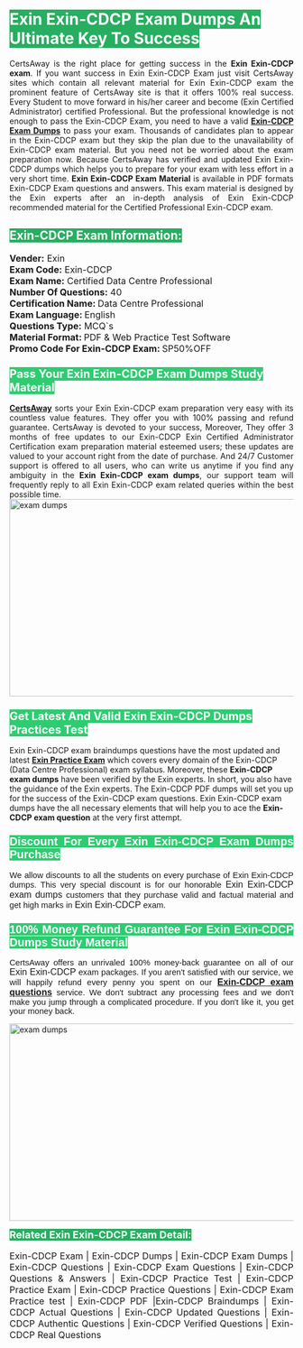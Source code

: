 <h1><span style="color:#ffffff"><strong><span style="background-color:#27ae60">Exin Exin-CDCP Exam Dumps An Ultimate Key To Success</span></strong></span></h1> <div style="text-align:justify">CertsAway is the right place for getting success in the <strong>Exin Exin-CDCP exam</strong>. If you want success in Exin Exin-CDCP Exam just visit CertsAway sites which contain all relevant material for Exin Exin-CDCP exam the prominent feature of CertsAway site is that it offers 100% real success. Every Student to move forward in his/her career and become (Exin Certified Administrator) certified Professional. But the professional knowledge is not enough to pass the Exin-CDCP Exam, you need to have a valid <a href="https://www.certsaway.com/exin/exin-cdcp-exam-dumps"><strong>Exin-CDCP Exam Dumps</strong></a> to pass your exam. Thousands of candidates plan to appear in the Exin-CDCP exam but they skip the plan due to the unavailability of Exin-CDCP exam material. But you need not be worried about the exam preparation now. Because CertsAway has verified and updated Exin Exin-CDCP dumps which helps you to prepare for your exam with less effort in a very short time. <strong>Exin Exin-CDCP Exam Material</strong> is available in PDF formats Exin-CDCP Exam questions and answers. This exam material is designed by the Exin experts after an in-depth analysis of Exin Exin-CDCP recommended material for the Certified Professional Exin-CDCP exam.</div> <h2 style="text-align:justify"><span style="color:#ffffff"><span style="background-color:#27ae60">Exin-CDCP Exam Information:</span></span></h2> <p><span style="font-size:16px"><strong>Vender:</strong> Exin<br /> <strong>Exam Code:</strong> Exin-CDCP<br /> <strong>Exam Name:</strong> Certified Data Centre Professional<br /> <strong>Number Of Questions:</strong> 40<br /> <strong>Certification Name: </strong>Data Centre Professional<br /> <strong>Exam Language: </strong>English<br /> <strong>Questions Type:</strong> MCQ`s<br /> <strong>Material Format: </strong>PDF & Web Practice Test Software<br /> <strong>Promo Code For Exin-CDCP Exam: </strong>SP50%OFF</span></p> <h3><span style="font-size:20px"><span style="color:#ffffff"><strong><span style="background-color:#2ecc71">Pass Your Exin Exin-CDCP Exam Dumps Study Material</span></strong></span></span></h3> <div style="text-align:justify"><a href=" https://www.certsaway.com/"><strong>CertsAway</strong></a> sorts your Exin Exin-CDCP exam preparation very easy with its countless value features. They offer you with 100% passing and refund guarantee. CertsAway is devoted to your success, Moreover, They offer 3 months of free updates to our Exin-CDCP Exin Certified Administrator Certification exam preparation material esteemed users; these updates are valued to your account right from the date of purchase. And 24/7 Customer support is offered to all users, who can write us anytime if you find any ambiguity in the <strong>Exin Exin-CDCP exam dumps</strong>, our support team will frequently reply to all Exin Exin-CDCP exam related queries within the best possible time.</div> <div style="text-align:justify"> </div> <div style="text-align:justify"><a href="https://www.certsaway.com/exin/exin-cdcp-exam-dumps" rel="no-follow"><img alt="exam dumps" src="https://www.certcollections.com/uploads/content/certsaway.png" style="height:350px; width:750px" /></a></div> <h3><span style="font-size:20px"><span style="color:#ffffff"><strong><span style="background-color:#2ecc71">Get Latest And Valid Exin Exin-CDCP Dumps Practices Test</span></strong></span></span></h3> <p>Exin Exin-CDCP exam braindumps questions have the most updated and latest <a href="https://www.certsaway.com/exin-questions"><strong>Exin Practice Exam</strong></a> which covers every domain of the Exin-CDCP (Data Centre Professional) exam syllabus. Moreover, these <strong>Exin-CDCP exam dumps</strong> have been verified by the Exin experts. In short, you also have the guidance of the Exin experts. The Exin-CDCP PDF dumps will set you up for the success of the Exin-CDCP exam questions. Exin Exin-CDCP exam dumps have the all necessary elements that will help you to ace the <strong>Exin-CDCP exam question</strong> at the very first attempt.</p> <h3 style="text-align:justify"><span style="font-size:20px"><span style="color:#ffffff"><strong><span style="font-family:Calibri,sans-serif"><span style="background-color:#2ecc71">Discount For Every </span><span style="background-color:#2ecc71">Exin Exin-CDCP Exam</span><span style="background-color:#2ecc71"> Dumps Purchase</span></span></strong></span></span></h3> <div style="text-align:justify"> <p><span style="font-size:11pt"><span style="font-family:Calibri,sans-serif">We allow discounts to all the students on every purchase of Exin Exin-CDCP dumps. This very special discount is for our honorable <span style="font-size:12.0pt"><span style="background-color:white">Exin Exin-CDCP exam dumps </span></span>customers that they purchase valid and factual material and get high marks in <span style="font-size:12.0pt"><span style="background-color:white">Exin Exin-CDCP </span></span>exam. </span></span></p> <h3><span style="font-size:20px"><span style="color:#ffffff"><strong><span style="font-family:Calibri,sans-serif"><span style="background-color:#2ecc71">100% Money Refund Guarantee For </span><span style="background-color:#2ecc71">Exin Exin-CDCP Dumps Study Material</span></span></strong></span></span></h3> <p><span style="font-size:11pt"><span style="font-family:Calibri,sans-serif">CertsAway offers an unrivaled 100% money-back guarantee on all of our <span style="font-size:12.0pt"><span style="background-color:white">Exin Exin-CDCP </span></span>exam packages. If you aren't satisfied with our service, we will happily refund every penny you spent on our <span style="font-size:12.0pt"><span style="background-color:white"><a href="https://www.certsaway.com/exin/exin-cdcp-exam-dumps"><strong>Exin-CDCP exam questions</strong></a> </span></span>service. We don't subtract any processing fees and we don't make you jump through a complicated procedure. If you don't like it, you get your money back.</span></span></p> <p><a href="https://www.certsaway.com/exin/exin-cdcp-exam-dumps" rel="no-follow"><img alt="exam dumps" src="https://www.certcollections.com/uploads/content/certsaway_(2)2.png" style="height:350px; width:750px" /></a></p> <p><span style="color:#ffffff"><strong><span style="font-size:18px"><span style="background-color:#27ae60">Related Exin Exin-CDCP Exam Detail:</span></span></strong></span><br /> <br /> <span style="font-size:16px">Exin-CDCP Exam | Exin-CDCP Dumps | Exin-CDCP Exam Dumps | Exin-CDCP Questions | Exin-CDCP Exam Questions | Exin-CDCP Questions & Answers | Exin-CDCP Practice Test | Exin-CDCP Practice Exam | Exin-CDCP Practice Questions | Exin-CDCP Exam Practice test | Exin-CDCP PDF |Exin-CDCP Braindumps | Exin-CDCP Actual Questions | Exin-CDCP Updated Questions | Exin-CDCP Authentic Questions | Exin-CDCP Verified Questions | Exin-CDCP Real Questions</span></p> </div>
